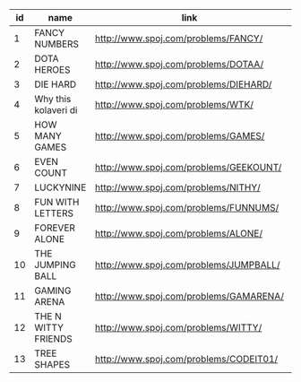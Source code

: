 |id|name|link|difficulty|
|---|---|---|---|
|1|FANCY NUMBERS|http://www.spoj.com/problems/FANCY/|
|2|DOTA HEROES|http://www.spoj.com/problems/DOTAA/|
|3|DIE HARD|http://www.spoj.com/problems/DIEHARD/|
|4|Why this kolaveri di|http://www.spoj.com/problems/WTK/|
|5|HOW MANY GAMES|http://www.spoj.com/problems/GAMES/|
|6|EVEN COUNT|http://www.spoj.com/problems/GEEKOUNT/|
|7|LUCKYNINE|http://www.spoj.com/problems/NITHY/|
|8|FUN WITH LETTERS|http://www.spoj.com/problems/FUNNUMS/|
|9|FOREVER ALONE|http://www.spoj.com/problems/ALONE/|
|10|THE JUMPING BALL|http://www.spoj.com/problems/JUMPBALL/|
|11|GAMING ARENA|http://www.spoj.com/problems/GAMARENA/|
|12|THE N WITTY FRIENDS|http://www.spoj.com/problems/WITTY/|
|13|TREE SHAPES|http://www.spoj.com/problems/CODEIT01/|
